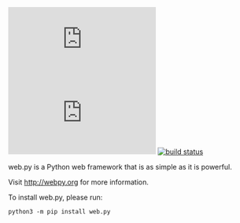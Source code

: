 [![pypi](https://img.shields.io/pypi/v/web.py)](https://pypi.org/project/web.py)
[![python versions](https://img.shields.io/pypi/pyversions/web.py)](https://devguide.python.org/versions)
[![build status](https://github.com/webpy/webpy/actions/workflows/lint_python.yml/badge.svg)](https://github.com/webpy/webpy/actions/workflows/lint_python.yml)

web.py is a Python web framework that is as simple as it is powerful.

Visit http://webpy.org for more information.

To install web.py, please run:
```
python3 -m pip install web.py
```
